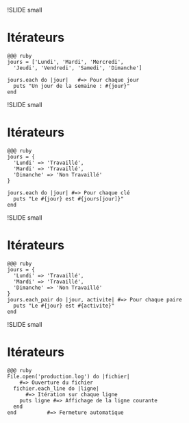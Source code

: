 !SLIDE small
# Itérateurs

    @@@ ruby
    jours = ['Lundi', 'Mardi', 'Mercredi',
      'Jeudi', 'Vendredi', 'Samedi', 'Dimanche']
      
    jours.each do |jour|   #=> Pour chaque jour
      puts "Un jour de la semaine : #{jour}"
    end

!SLIDE small
# Itérateurs

    @@@ ruby
    jours = {
      'Lundi' => 'Travaillé',
      'Mardi' => 'Travaillé',
      'Dimanche' => 'Non Travaillé'
    }
    
    jours.each do |jour| #=> Pour chaque clé
      puts "Le #{jour} est #{jours[jour]}"
    end

!SLIDE small
# Itérateurs

    @@@ ruby
    jours = {
      'Lundi' => 'Travaillé',
      'Mardi' => 'Travaillé',
      'Dimanche' => 'Non Travaillé'
    }
    jours.each_pair do |jour, activite| #=> Pour chaque paire
      puts "Le #{jour} est #{activite}"
    end

!SLIDE small
# Itérateurs

    @@@ ruby
    File.open('production.log') do |fichier|
        #=> Ouverture du fichier
      fichier.each_line do |ligne|
          #=> Itération sur chaque ligne
        puts ligne #=> Affichage de la ligne courante
      end
    end          #=> Fermeture automatique